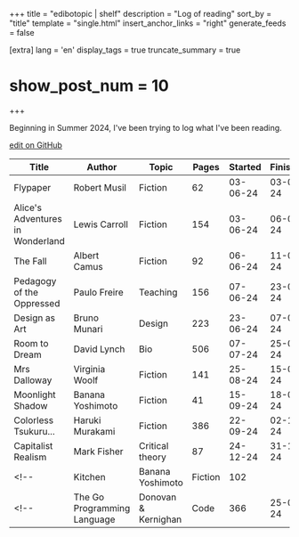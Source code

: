 +++
title = "edibotopic | shelf"
description = "Log of reading"
sort_by = "title"
template = "single.html"
insert_anchor_links = "right"
generate_feeds = false

[extra]
lang = 'en'
display_tags = true
truncate_summary = true
# show_post_num = 10
+++

Beginning in Summer 2024, I've been trying to log what I've been reading.

[edit on GitHub](https://github.com/edibotopic/edibotopic-website/edit/master/content/reading/_index.md)

| Title                            | Author                 | Topic           | Pages |  Started | Finished |
| -------------------------------- | ---------------------- | --------------- | ----- | -------- | -------- |
| Flypaper                         | Robert Musil           | Fiction         |    62 | 03-06-24 | 03-06-24 |
| Alice's Adventures in Wonderland | Lewis Carroll          | Fiction         |   154 | 03-06-24 | 06-06-24 |
| The Fall                         | Albert Camus           | Fiction         |    92 | 06-06-24 | 11-06-24 |
| Pedagogy of the Oppressed        | Paulo Freire           | Teaching        |   156 | 07-06-24 | 23-06-24 |
| Design as Art                    | Bruno Munari           | Design          |   223 | 23-06-24 | 07-07-24 |
| Room to Dream                    | David Lynch            | Bio             |   506 | 07-07-24 | 25-08-24 |
| Mrs Dalloway                     | Virginia Woolf         | Fiction         |   141 | 25-08-24 | 15-09-24 |
| Moonlight Shadow                 | Banana Yoshimoto       | Fiction         |   41  | 15-09-24 | 18-09-24 |
| Colorless Tsukuru...             | Haruki Murakami        | Fiction         |   386 | 22-09-24 | 02-11-24 |
| Capitalist Realism               | Mark Fisher            | Critical theory |   87  | 24-12-24 | 31-12-24 |
<!-- | Kitchen                     | Banana Yoshimoto       | Fiction         |   102 |          |          | -->
<!-- | The Go Programming Language | Donovan & Kernighan    | Code            |   366 | 25-08-24 |          | -->
